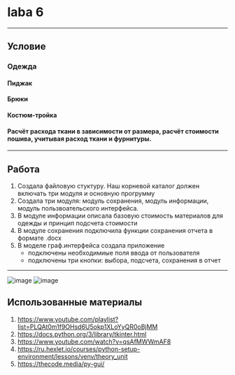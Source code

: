 # laba 6 
____________
## Условие
### Одежда
#### Пиджак
#### Брюки
#### Костюм-тройка
#### Расчёт расхода ткани в зависимости от размера, расчёт стоимости пошива, учитывая расход ткани и фурнитуры.
_________________
## Работа
1. Создала файловую стуктуру. Наш корневой каталог должен включать три модуля и основную прогрумму
2. Создала три модуля: модуль сохранения, модуль информации, модуль пользвоательского интерфейса.
3. В модуле информации описала базовую стоимость материалов для одежды и принцип подсчета стоимости
4. В модуле сохранения подключила функции сохранения отчета в формате .docx
5. В моделе граф.интерфейса создала приложение
   + подключены необходимиые поля ввода от пользователя
   + подключены три кнопки: выбора, подсчета, сохранения в отчет
____________
![image](https://github.com/ban-tyan/lab_python/assets/145260845/6fdbf51b-8933-4947-b4bf-5ad550dc0d1a)
![image](https://github.com/ban-tyan/lab_python/assets/145260845/31c588d4-ca2f-44ad-a775-41d9dbfdebbc)

## Использованные материалы 
1. https://www.youtube.com/playlist?list=PLQAt0m1f9OHsd6U5okp1XLoYyQR0oBjMM
2. https://docs.python.org/3/library/tkinter.html
3. https://www.youtube.com/watch?v=qsAfMWWmAF8
4. https://ru.hexlet.io/courses/python-setup-environment/lessons/venv/theory_unit
5. https://thecode.media/py-gui/
